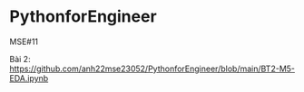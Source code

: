 # PythonforEngineer
MSE#11

Bài 2: https://github.com/anh22mse23052/PythonforEngineer/blob/main/BT2-M5-EDA.ipynb
